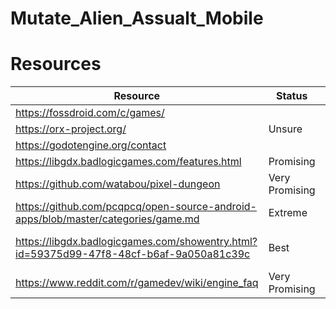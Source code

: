 # Mutate_Alien_Assualt_Mobile

# Resources
  | Resource                                          | Status      |  Note/Comments      |
  |---------------------------------------------------|-------------|---------------------|
  | https://fossdroid.com/c/games/                    |             |                     |                
  | https://orx-project.org/                          | Unsure      | C++/C focuses       |                 
  | https://godotengine.org/contact                   |             |                     |                 
  | https://libgdx.badlogicgames.com/features.html    | Promising   |  Wrtten in java     |                 
  | https://github.com/watabou/pixel-dungeon          | Very Promising| Git hub resources |                 
  | https://github.com/pcqpcq/open-source-android-apps/blob/master/categories/game.md       | Extreme | Collection of projects          |
  | https://libgdx.badlogicgames.com/showentry.html?id=59375d99-47f8-48cf-b6af-9a050a81c39c | Best    | Close to the game we're making  |
  | https://www.reddit.com/r/gamedev/wiki/engine_faq  |Very Promising | Guidelines|
